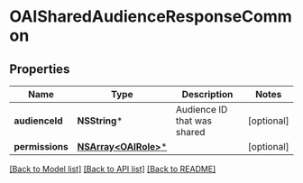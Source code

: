 # OAISharedAudienceResponseCommon

## Properties
Name | Type | Description | Notes
------------ | ------------- | ------------- | -------------
**audienceId** | **NSString*** | Audience ID that was shared | [optional] 
**permissions** | [**NSArray&lt;OAIRole&gt;***](OAIRole.md) |  | [optional] 

[[Back to Model list]](../README.md#documentation-for-models) [[Back to API list]](../README.md#documentation-for-api-endpoints) [[Back to README]](../README.md)


